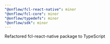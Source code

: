 ```yaml
---
"@onflow/fcl-react-native": minor
"@onflow/fcl-core": minor
"@onflow/typedefs": minor
"@onflow/sdk": minor
---
```


Refactored fcl-react-native package to TypeScript
